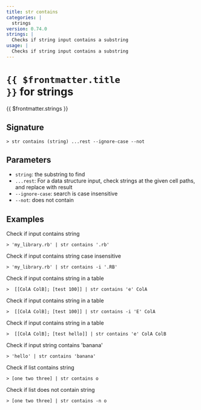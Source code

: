 ```yaml
---
title: str contains
categories: |
  strings
version: 0.74.0
strings: |
  Checks if string input contains a substring
usage: |
  Checks if string input contains a substring
---
```


# <code>{{ $frontmatter.title }}</code> for strings

<div class='command-title'>{{ $frontmatter.strings }}</div>

## Signature

```> str contains (string) ...rest --ignore-case --not```

## Parameters

 -  `string`: the substring to find
 -  `...rest`: For a data structure input, check strings at the given cell paths, and replace with result
 -  `--ignore-case`: search is case insensitive
 -  `--not`: does not contain

## Examples

Check if input contains string
```shell
> 'my_library.rb' | str contains '.rb'
```

Check if input contains string case insensitive
```shell
> 'my_library.rb' | str contains -i '.RB'
```

Check if input contains string in a table
```shell
>  [[ColA ColB]; [test 100]] | str contains 'e' ColA
```

Check if input contains string in a table
```shell
>  [[ColA ColB]; [test 100]] | str contains -i 'E' ColA
```

Check if input contains string in a table
```shell
>  [[ColA ColB]; [test hello]] | str contains 'e' ColA ColB
```

Check if input string contains 'banana'
```shell
> 'hello' | str contains 'banana'
```

Check if list contains string
```shell
> [one two three] | str contains o
```

Check if list does not contain string
```shell
> [one two three] | str contains -n o
```
